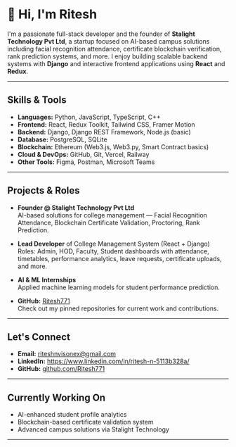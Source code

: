 # 👋 Hi, I'm Ritesh

I'm a passionate full-stack developer and the founder of **Stalight Technology Pvt Ltd**, a startup focused on AI-based campus solutions including facial recognition attendance, certificate blockchain verification, rank prediction systems, and more. I enjoy building scalable backend systems with **Django** and interactive frontend applications using **React** and **Redux**.

---

##  Skills & Tools
- **Languages:** Python, JavaScript, TypeScript, C++
- **Frontend:** React, Redux Toolkit, Tailwind CSS, Framer Motion
- **Backend:** Django, Django REST Framework, Node.js (basic)
- **Database:** PostgreSQL, SQLite
- **Blockchain:** Ethereum (Web3.js, Web3.py, Smart Contract basics)
- **Cloud & DevOps:** GitHub, Git, Vercel, Railway
- **Other Tools:** Figma, Postman, Microsoft Teams

---

##  Projects & Roles
- **Founder @ Stalight Technology Pvt Ltd**  
  AI-based solutions for college management — Facial Recognition Attendance, Blockchain Certificate Validation, Proctoring, Rank Prediction.
  
- **Lead Developer** of College Management System (React + Django)  
  Roles: Admin, HOD, Faculty, Student dashboards with attendance, timetables, performance analytics, leave requests, certificate uploads, and more.

- **AI & ML Internships**  
  Applied machine learning models for student performance prediction.

- **GitHub:** [Ritesh771](https://github.com/Ritesh771)  
  Check out my pinned repositories for current work and contributions.

---

## Let's Connect

- **Email:** riteshnvisonex@gmail.com
- **LinkedIn:** https://www.linkedin.com/in/ritesh-n-5113b328a/
- **GitHub:** [github.com/Ritesh771](https://github.com/Ritesh771)

---

## Currently Working On

- AI-enhanced student profile analytics
- Blockchain-based certificate validation system
- Advanced campus solutions via Stalight Technology

---

